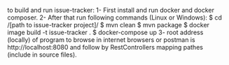 to build and run issue-tracker:
1- First install and run docker and docker composer.
2- After that run following commands (Linux or Windows):
$ cd /[path to issue-tracker project]/
$ mvn clean
$ mvn package
$ docker image build -t issue-tracker .
$ docker-compose up
3- root address (locally) of program to browse in internet browsers or postman 
   is http://localhost:8080 and follow by RestControllers mapping pathes (include in source files).